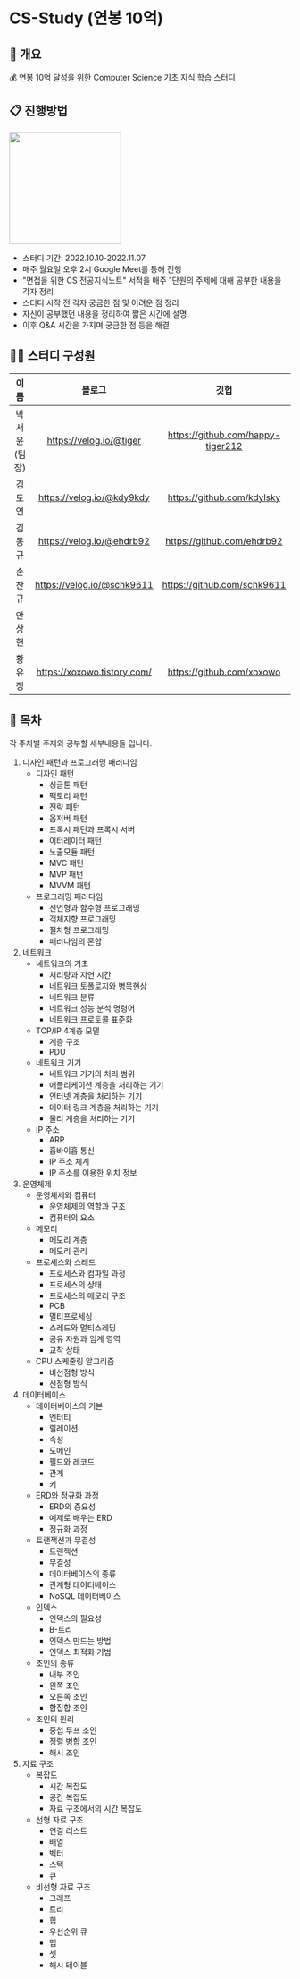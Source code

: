 # CS-Study (연봉 10억)

## 📌 개요

💰 연봉 10억 달성을 위한 Computer Science 기초 지식 학습 스터디

## 📋 진행방법

<img src="https://contents.kyobobook.co.kr/sih/fit-in/458x0/pdt/9791165219529.jpg" width="200">

* 스터디 기간: 2022.10.10-2022.11.07
* 매주 월요일 오후 2시 Google Meet를 통해 진행
* "면접을 위한 CS 전공지식노트" 서적을 매주 1단원의 주제에 대해 공부한 내용을 각자 정리
* 스터디 시작 전 각자 궁금한 점 및 어려운 점 정리
* 자신이 공부했던 내용을 정리하여 짧은 시간에 설명
* 이후 Q&A 시간을 가지며 궁금한 점 등을 해결

## 🧑‍💻 스터디 구성원

|이름|블로그|깃헙|
|:-----:|:-----:|:-----:|
|박서윤(팀장)|https://velog.io/@tiger|https://github.com/happy-tiger212|
|김도연|https://velog.io/@kdy9kdy|https://github.com/kdylsky|
|김동규|https://velog.io/@ehdrb92|https://github.com/ehdrb92|
|손찬규|https://velog.io/@schk9611|https://github.com/schk9611|
|안상현|||
|황유정|https://xoxowo.tistory.com/|https://github.com/xoxowo|

## 📖 목차

각 주차별 주제와 공부할 세부내용들 입니다.

1. 디자인 패턴과 프로그래밍 패러다임
    * 디자인 패턴
        + 싱글톤 패턴
        + 팩토리 패턴
        + 전략 패턴
        + 옵저버 패턴
        + 프록시 패턴과 프록시 서버
        + 이터레이터 패턴
        + 노출모듈 패턴
        + MVC 패턴
        + MVP 패턴
        + MVVM 패턴
    * 프로그래밍 패러다임
        + 선언형과 함수형 프로그래밍
        + 객체지향 프로그래밍
        + 절차형 프로그래밍
        + 패러다임의 혼합
2. 네트워크
    * 네트워크의 기초
        + 처리량과 지연 시간
        + 네트워크 토폴로지와 병목현상
        + 네트워크 분류
        + 네트워크 성능 분석 명령어
        + 네트워크 프로토콜 표준화
    * TCP/IP 4계층 모델
        + 계층 구조
        + PDU
    * 네트워크 기기
        + 네트워크 기기의 처리 범위
        + 애플리케이션 계층을 처리하는 기기
        + 인터넷 계층을 처리하는 기기
        + 데이터 링크 계층을 처리하는 기기
        + 물리 계층을 처리하는 기기
    * IP 주소
        + ARP
        + 홉바이홉 통신
        + IP 주소 체계
        + IP 주소를 이용한 위치 정보
3. 운영체제
    * 운영체제와 컴퓨터
        + 운영체제의 역할과 구조
        + 컴퓨터의 요소
    * 메모리
        + 메모리 계층
        + 메모리 관리
    * 프로세스와 스레드
        + 프로세스와 컴파일 과정
        + 프로세스의 상태
        + 프로세스의 메모리 구조
        + PCB
        + 멀티프로세싱
        + 스레드와 멀티스레딩
        + 공유 자원과 임계 영역
        + 교착 상태
    * CPU 스케줄링 알고리즘
        + 비선점형 방식
        + 선점형 방식
4. 데이터베이스
    * 데이터베이스의 기본
        + 엔터티
        + 릴레이션
        + 속성
        + 도메인
        + 필드와 레코드
        + 관계
        + 키
    * ERD와 정규화 과정
        + ERD의 중요성
        + 예제로 배우는 ERD
        + 정규화 과정
    * 트랜잭션과 무결성
        + 트랜잭션
        + 무결성
        + 데이터베이스의 종류
        + 관계형 데이터베이스
        + NoSQL 데이터베이스
    * 인덱스
        + 인덱스의 필요성
        + B-트리
        + 인덱스 만드는 방법
        + 인덱스 최적화 기법
    * 조인의 종류
        + 내부 조인
        + 왼쪽 조인
        + 오른쪽 조인
        + 합집합 조인
    * 조인의 원리
        + 중첩 루프 조인
        + 정렬 병합 조인
        + 해시 조인
5. 자료 구조
    * 복잡도
        + 시간 복잡도
        + 공간 복잡도
        + 자료 구조에서의 시간 복잡도
    * 선형 자료 구조
        + 연결 리스트
        + 배열
        + 벡터
        + 스택
        + 큐
    * 비선형 자료 구조
        + 그래프
        + 트리
        + 힙
        + 우선순위 큐
        + 맵
        + 셋
        + 해시 테이블